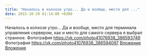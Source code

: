 ```yaml
---
title: "Началось в колхозе утро... Да и вообще, место для ..."
date: 2015-10-29 01:14:00 +0300
---
```


Началось в колхозе утро... Да и вообще, место для терминала управления сервером, как и место для самого сервера я выбрал странное.
Фотография
<a class="vk-attach" href="https://vk.com/photo41076938_386593749">https://vk.com/photo41076938_386593749</a>
Фотография
<a class="vk-attach" href="https://vk.com/photo41076938_386594097">https://vk.com/photo41076938_386594097</a>
<a class="vk-attach" href="https://vk.com/photo41076938_386593749">Вложение</a>
<a class="vk-attach" href="https://vk.com/photo41076938_386594097">Вложение</a>
